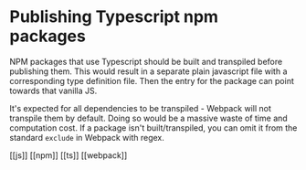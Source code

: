 # Publishing Typescript npm packages

NPM packages that use Typescript should be built and transpiled before publishing them. This would result in a separate plain javascript file with a corresponding type definition file. Then the entry for the package can point towards that vanilla JS.

It's expected for all dependencies to be transpiled - Webpack will not transpile them by default. Doing so would be a massive waste of time and computation cost. If a package isn't built/transpiled, you can omit it from the standard `exclude` in Webpack with regex.

[[js]]
[[npm]]
[[ts]]
[[webpack]]